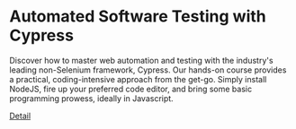# Automated Software Testing with Cypress

Discover how to master web automation and testing with the industry's leading non-Selenium framework, Cypress. Our hands-on course provides a practical, coding-intensive approach from the get-go. Simply install NodeJS, fire up your preferred code editor, and bring some basic programming prowess, ideally in Javascript. 

[Detail](https://eduitfree.com/courses/automated-software-testing-with-cypress)